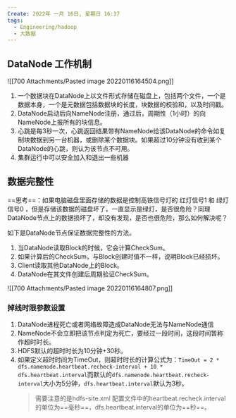 ```yaml
---
Create: 2022年 一月 16日, 星期日 16:37
tags: 
  - Engineering/hadoop
  - 大数据
---
```


## DataNode 工作机制
![[700 Attachments/Pasted image 20220116164504.png]]

1. 一个数据块在DataNode上以文件形式存储在磁盘上，包括两个文件，一个是数据本身，一个是元数据包括数据块的长度，块数据的校验和，以及时间戳。
2. DataNode启动后向NameNode注册，通过后，周期性（1小时）的向NameNode上报所有的块信息。
3. 心跳是每3秒一次，心跳返回结果带有NameNode给该DataNode的命令如复制块数据到另一台机器，或删除某个数据块。如果超过10分钟没有收到某个DataNode的心跳，则认为该节点不可用。
4. 集群运行中可以安全加入和退出一些机器


## 数据完整性
==思考==：如果电脑磁盘里面存储的数据是控制高铁信号灯的 红灯信号1 和 绿灯信号0 ，但是存储该数据的磁盘坏了，一直显示是绿灯，是否很危险？同理DataNode节点上的数据损坏了，却没有发现，是否也很危险，那么如何解决呢？

如下是DataNode节点保证数据完整性的方法。
1. 当DataNode读取Block的时候，它会计算CheckSum。
2. 如果计算后的CheckSum，与Block创建时值不一样，说明Block已经损坏。
3. Client读取其他DataNode上的Block。
4. DataNode在其文件创建后周期验证CheckSum。

![[700 Attachments/Pasted image 20220116164807.png]]

### 掉线时限参数设置
1. DataNode进程死亡或者网络故障造成DataNode无法与NameNode通信
2. NameNode不会立即把该节点判定为死亡，要经过一段时间，这段时间暂称作超时时长。
3. HDFS默认的超时时长为10分钟+30秒。
4. 如果定义超时时间为TimeOut，则超时时长的计算公式为：`TimeOut = 2 * dfs.namenode.heartbeat.recheck-interval + 10 * dfs.heartbeat.interval`而默认的`dfs.namenode.heartbeat.recheck-interval`大小为5分钟，`dfs.heartbeat.interval`默认为3秒。
	> 需要注意的是hdfs-site.xml 配置文件中的heartbeat.recheck.interval的单位为==毫秒==，dfs.heartbeat.interval的单位为==秒==。

